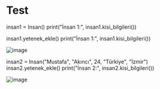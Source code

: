 # Test
insan1 = Insan()
print("İnsan 1:", insan1.kisi_bilgileri())

insan1.yetenek_ekle()
print("İnsan 1:", insan1.kisi_bilgileri())

![image](https://user-images.githubusercontent.com/71087556/193410271-5071ac83-db4a-4c68-ad29-5c5dfa49e937.png)


insan2 = Insan("Mustafa", "Akıncı", 24, "Türkiye", "İzmir")
insan2.yetenek_ekle()
print("İnsan 2:", insan2.kisi_bilgileri())

![image](https://user-images.githubusercontent.com/71087556/193410296-25043d70-693c-461e-84cd-17527ee50c82.png)
